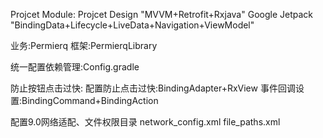 Projcet Module:
Projcet Design  "MVVM+Retrofit+Rxjava"
Google Jetpack  "BindingData+Lifecycle+LiveData+Navigation+ViewModel"

业务:Permierq
框架:PermierqLibrary

统一配置依赖管理:Config.gradle

防止按钮点击过快:
配置防止点击过快:BindingAdapter+RxView
事件回调设置:BindingCommand+BindingAction


配置9.0网络适配、文件权限目录
network_config.xml
file_paths.xml